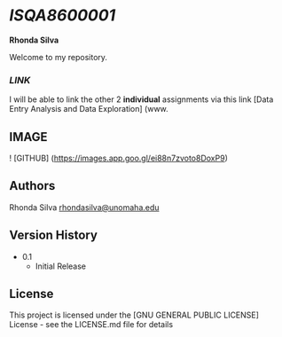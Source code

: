 # _ISQA8600001_

 **Rhonda Silva**
 
Welcome to my repository.

### _LINK_

I will be able to link the other 2 **individual** assignments via this link [Data Entry Analysis and Data Exploration] (www.

## **IMAGE** 

! [GITHUB] (https://images.app.goo.gl/ei88n7zvoto8DoxP9)
 


## Authors

Rhonda Silva rhondasilva@unomaha.edu


## Version History

* 0.1
    * Initial Release

## License

This project is licensed under the [GNU GENERAL PUBLIC LICENSE] License - see the LICENSE.md file for details
